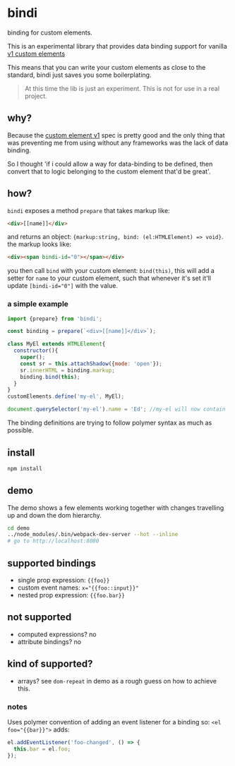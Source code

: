# bindi

binding for custom elements.

This is an experimental library that provides data binding support for vanilla [v1 custom elements][cev1]

This means that you can write your custom elements as close to the standard, bindi just saves you some boilerplating.

> At this time the lib is just an experiment. This is not for use in a real project.

## why?

Because the [custom element v1][cev1] spec is pretty good and the only thing that was preventing me from using without any frameworks was the lack of data binding.

So I thought 'if i could allow a way for data-binding to be defined, then convert that to logic belonging to the custom element that'd be great'.

## how?

`bindi` exposes a method `prepare` that takes markup like:
```html
<div>[[name]]</div>
```
and returns an object: `{markup:string, bind: (el:HTMLElement) => void}`. the markup looks like: 
```html
<div><span bindi-id="0"></span></div>
```
you then call `bind` with your custom element: `bind(this)`, this will add a setter for `name` to your custom element, such that whenever it's set it'll update `[bindi-id="0"]` with the value.

### a simple example

```javascript
import {prepare} from 'bindi';

const binding = prepare(`<div>[[name]]</div>`);

class MyEl extends HTMLElement{
  constructor(){
    super();
    const sr = this.attachShadow({mode: 'open'});
    sr.innerHTML = binding.markup;
    binding.bind(this);
  }
}
customElements.define('my-el', MyEl);

document.querySelector('my-el').name = 'Ed'; //my-el will now contain 'Ed'.

```

The binding definitions are trying to follow polymer syntax as much as possible.

## install

```bash
npm install
```

## demo 

The demo shows a few elements working together with changes travelling up and down the dom hierarchy.


```bash
cd demo
../node_modules/.bin/webpack-dev-server --hot --inline
# go to http://localhost:8080
```


## supported bindings

* single prop expression: `{{foo}}`
* custom event names: `x="{{foo::input}}"`
* nested prop expression: `{{foo.bar}}`

## not supported
* computed expressions? no
* attribute bindings? no

## kind of supported?
* arrays? see `dom-repeat` in demo as a rough guess on how to achieve this. 



### notes

Uses polymer convention of adding an event listener for a binding so: `<el foo="{{bar}}">` adds: 

```js
el.addEventListener('foo-changed', () => {
  this.bar = el.foo;
});
```
[cev1]: https://developers.google.com/web/fundamentals/getting-started/primers/customelements

